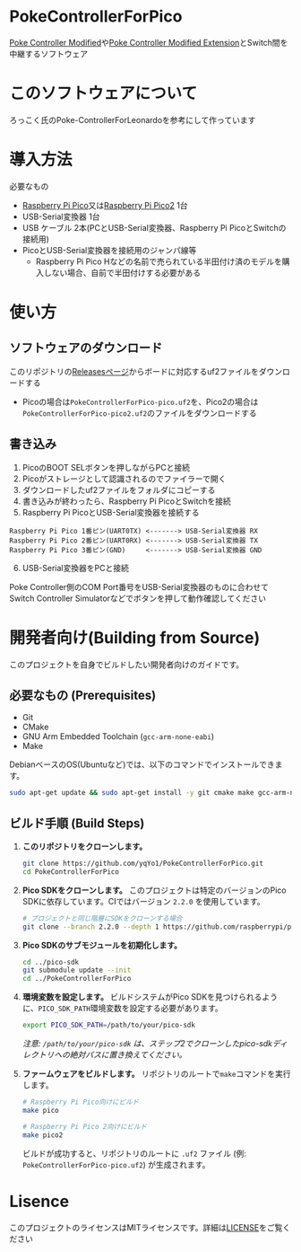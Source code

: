 # PokeControllerForPico

[Poke Controller Modified](https://github.com/Moi-poke/Poke-Controller-Modified)や[Poke Controller Modified Extension](https://github.com/futo030/Poke-Controller-Modified-Extension)とSwitch間を中継するソフトウェア

# このソフトウェアについて

ろっこく氏のPoke-ControllerForLeonardoを参考にして作っています

# 導入方法

必要なもの

- [Raspberry Pi Pico](https://www.raspberrypi.com/products/raspberry-pi-pico/)又は[Raspberry Pi Pico2](https://www.raspberrypi.com/products/raspberry-pi-pico-2/) 1台
- USB-Serial変換器 1台
- USB ケーブル 2本(PCとUSB-Serial変換器、Raspberry Pi PicoとSwitchの接続用)
- PicoとUSB-Serial変換器を接続用のジャンパ線等
    - Raspberry Pi Pico Hなどの名前で売られている半田付け済のモデルを購入しない場合、自前で半田付けする必要がある

# 使い方

## ソフトウェアのダウンロード

このリポジトリの[Releasesページ](https://github.com/yqYo1/PokeControllerForPico/releases)からボードに対応するuf2ファイルをダウンロードする
- Picoの場合は`PokeControllerForPico-pico.uf2`を、Pico2の場合は`PokeControllerForPico-pico2.uf2`のファイルをダウンロードする

## 書き込み

1. PicoのBOOT SELボタンを押しながらPCと接続
2. Picoがストレージとして認識されるのでファイラーで開く
3. ダウンロードしたuf2ファイルをフォルダにコピーする
4. 書き込みが終わったら、Raspberry Pi PicoとSwitchを接続
5. Raspberry Pi PicoとUSB-Serial変換器を接続する

~~~
Raspberry Pi Pico 1番ピン(UART0TX) <-------> USB-Serial変換器 RX
Raspberry Pi Pico 2番ピン(UART0RX) <-------> USB-Serial変換器 TX
Raspberry Pi Pico 3番ピン(GND)     <-------> USB-Serial変換器 GND
~~~

6. USB-Serial変換器をPCと接続

Poke Controller側のCOM Port番号をUSB-Serial変換器のものに合わせてSwitch Controller Simulatorなどでボタンを押して動作確認してください

# 開発者向け(Building from Source)

このプロジェクトを自身でビルドしたい開発者向けのガイドです。

## 必要なもの (Prerequisites)

- Git
- CMake
- GNU Arm Embedded Toolchain (`gcc-arm-none-eabi`)
- Make

DebianベースのOS(Ubuntuなど)では、以下のコマンドでインストールできます。
```bash
sudo apt-get update && sudo apt-get install -y git cmake make gcc-arm-none-eabi
```

## ビルド手順 (Build Steps)

1. **このリポジトリをクローンします。**
   ```bash
   git clone https://github.com/yqYo1/PokeControllerForPico.git
   cd PokeControllerForPico
   ```

2. **Pico SDKをクローンします。**
   このプロジェクトは特定のバージョンのPico SDKに依存しています。CIではバージョン `2.2.0` を使用しています。
   ```bash
   # プロジェクトと同じ階層にSDKをクローンする場合
   git clone --branch 2.2.0 --depth 1 https://github.com/raspberrypi/pico-sdk.git ../pico-sdk
   ```

3. **Pico SDKのサブモジュールを初期化します。**
   ```bash
   cd ../pico-sdk
   git submodule update --init
   cd ../PokeControllerForPico
   ```

4. **環境変数を設定します。**
   ビルドシステムがPico SDKを見つけられるように、`PICO_SDK_PATH`環境変数を設定する必要があります。
   ```bash
   export PICO_SDK_PATH=/path/to/your/pico-sdk
   ```
   *注意: `/path/to/your/pico-sdk` は、ステップ2でクローンしたpico-sdkディレクトリへの絶対パスに置き換えてください。*

5. **ファームウェアをビルドします。**
   リポジトリのルートで`make`コマンドを実行します。
   ```bash
   # Raspberry Pi Pico向けにビルド
   make pico

   # Raspberry Pi Pico 2向けにビルド
   make pico2
   ```
   ビルドが成功すると、リポジトリのルートに `.uf2` ファイル (例: `PokeControllerForPico-pico.uf2`) が生成されます。

# Lisence

このプロジェクトのライセンスはMITライセンスです。詳細は[LICENSE](https://github.com/yqYo1/PokeControllerForPico/blob/master/LICENSE)をご覧ください
